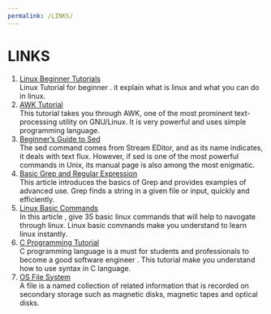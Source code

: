 ```yaml
---
permalink: /LINKS/
---
```

# LINKS
1. [Linux Beginner Tutorials](https://www.linux.org/forums/linux-beginner-tutorials.123/)<br>
Linux Tutorial for beginner . it explain what is linux and what you can do in linux.
2. [AWK Tutorial](https://www.tutorialspoint.com/awk/index.htm)<br>
This tutorial takes you through AWK, one of the most prominent text-processing utility on GNU/Linux. It is very powerful and uses simple programming language.
3. [Beginner’s Guide to Sed](https://www.maketecheasier.com/beginners-guide-to-sed-linux/)<br>
The sed command comes from Stream EDitor, and as its name indicates, it deals with text flux. However, if sed is one of the most powerful commands in Unix, its manual page is also among the most enigmatic.
4. [Basic Grep and Regular Expression](https://www.opensourceforu.com/2012/06/beginners-guide-gnu-grep-basics/) <br>
This article introduces the basics of Grep and provides examples of advanced use. Grep finds a string in a given file or input, quickly and efficiently.
5. [Linux Basic Commands](https://www.hostinger.com/tutorials/linux-commands#:~:text=Here%20is%20a%20list%20of%20basic%20Linux%20commands%3A,an%20absolute%20path%20is%20%2Fhome%2Fusername.%202.%20cd%20command)<br>
In this article , give 35 basic linux commands that will help to navogate through linux. Linux basic commands make you understand to learn linux instantly.
6. [C Programming Tutorial](https://www.tutorialspoint.com/cprogramming/index.htm)<br>
C programming language is a must for students and professionals to become a good software engineer . This tutorial make you understand how to use syntax in C language.
7. [OS File System](https://www.tutorialspoint.com/operating_system/os_file_system.htm)<br>
A file is a named collection of related information that is recorded on secondary storage such as magnetic disks, magnetic tapes and optical disks.
